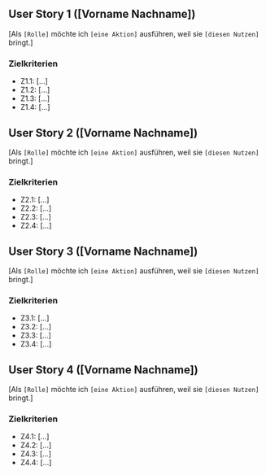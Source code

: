 ﻿## User Story 1 ([Vorname Nachname])

[Als `[Rolle]` möchte ich `[eine Aktion]` ausführen, weil sie `[diesen Nutzen]` bringt.]

### Zielkriterien

* Z1.1: [...]
* Z1.2: [...]
* Z1.3: [...]
* Z1.4: [...]

## User Story 2 ([Vorname Nachname])

[Als `[Rolle]` möchte ich `[eine Aktion]` ausführen, weil sie `[diesen Nutzen]` bringt.]

### Zielkriterien

* Z2.1: [...]
* Z2.2: [...]
* Z2.3: [...]
* Z2.4: [...]

## User Story 3 ([Vorname Nachname])

[Als `[Rolle]` möchte ich `[eine Aktion]` ausführen, weil sie `[diesen Nutzen]` bringt.]

### Zielkriterien

* Z3.1: [...]
* Z3.2: [...]
* Z3.3: [...]
* Z3.4: [...]

## User Story 4 ([Vorname Nachname])

[Als `[Rolle]` möchte ich `[eine Aktion]` ausführen, weil sie `[diesen Nutzen]` bringt.]

### Zielkriterien

* Z4.1: [...]
* Z4.2: [...]
* Z4.3: [...]
* Z4.4: [...]
